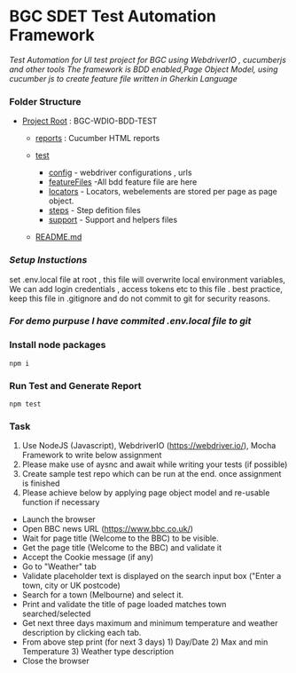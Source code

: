 # BGC SDET Test Automation Framework
*Test Automation for UI test project for BGC  using WebdriverIO , cucumberjs   and other tools
 The framework is BDD enabled,Page Object Model,  using cucumber js to create feature file written in Gherkin Language*

### Folder Structure
* [Project Root](./tree-md) : BGC-WDIO-BDD-TEST
    * [reports](./reports)  : Cucumber HTML reports
    * [test](./test)
        * [config](./test/config) - webdriver configurations , urls
        * [featureFiles](./test/featureFiles) -All bdd feature file are here 
        * [locators](./test/locators) - Locators, webelements are stored per page as page object.
        * [steps](./test/steps) - Step defition files
        * [support](./test/support) - Support and helpers  files
       
  * [README.md](./README.md)

### *Setup Instuctions*
set .env.local file at root , this file will overwrite local environment variables, We can add login credentials ,  access tokens etc to this file .  best practice, keep this file in .gitignore and do not commit to git for security reasons. 
### *For demo purpuse I have commited .env.local file to git*


### Install node packages
```
npm i

```

### Run Test and Generate Report
```
npm test
```



### Task
1) Use NodeJS (Javascript), WebdriverIO (https://webdriver.io/), Mocha Framework to write below assignment
2) Please make use of aysnc and await while writing your tests (if possible)
3) Create sample test repo which can be run at the end. once assignment is finished
4) Please achieve below by applying page object model and re-usable function if necessary

 - Launch the browser
 - Open BBC news URL (https://www.bbc.co.uk/)
 - Wait for page title (Welcome to the BBC) to be visible. 
 - Get the page title (Welcome to the BBC) and validate it
 - Accept the Cookie message (if any)
 - Go to "Weather" tab
 - Validate placeholder text is displayed on the search input box ("Enter a town, city or UK postcode)
 - Search for a town (Melbourne) and select it.
 - Print and validate the title of page loaded matches town searched/selected
 - Get next three days maximum and minimum temperature and weather description by clicking each tab.
 - From above step print (for next 3 days) 
          1) Day/Date 
          2) Max and min Temperature 
          3) Weather type description
 - Close the browser